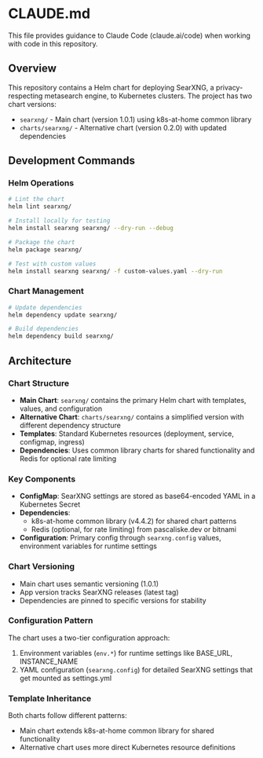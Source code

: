 # CLAUDE.md

This file provides guidance to Claude Code (claude.ai/code) when working with code in this repository.

## Overview

This repository contains a Helm chart for deploying SearXNG, a privacy-respecting metasearch engine, to Kubernetes clusters. The project has two chart versions:

- `searxng/` - Main chart (version 1.0.1) using k8s-at-home common library
- `charts/searxng/` - Alternative chart (version 0.2.0) with updated dependencies

## Development Commands

### Helm Operations
```bash
# Lint the chart
helm lint searxng/

# Install locally for testing
helm install searxng searxng/ --dry-run --debug

# Package the chart
helm package searxng/

# Test with custom values
helm install searxng searxng/ -f custom-values.yaml --dry-run
```

### Chart Management
```bash
# Update dependencies
helm dependency update searxng/

# Build dependencies
helm dependency build searxng/
```

## Architecture

### Chart Structure
- **Main Chart**: `searxng/` contains the primary Helm chart with templates, values, and configuration
- **Alternative Chart**: `charts/searxng/` contains a simplified version with different dependency structure
- **Templates**: Standard Kubernetes resources (deployment, service, configmap, ingress)
- **Dependencies**: Uses common library charts for shared functionality and Redis for optional rate limiting

### Key Components
- **ConfigMap**: SearXNG settings are stored as base64-encoded YAML in a Kubernetes Secret
- **Dependencies**: 
  - k8s-at-home common library (v4.4.2) for shared chart patterns
  - Redis (optional, for rate limiting) from pascaliske.dev or bitnami
- **Configuration**: Primary config through `searxng.config` values, environment variables for runtime settings

### Chart Versioning
- Main chart uses semantic versioning (1.0.1)
- App version tracks SearXNG releases (latest tag)
- Dependencies are pinned to specific versions for stability

### Configuration Pattern
The chart uses a two-tier configuration approach:
1. Environment variables (`env.*`) for runtime settings like BASE_URL, INSTANCE_NAME
2. YAML configuration (`searxng.config`) for detailed SearXNG settings that get mounted as settings.yml

### Template Inheritance
Both charts follow different patterns:
- Main chart extends k8s-at-home common library for shared functionality
- Alternative chart uses more direct Kubernetes resource definitions